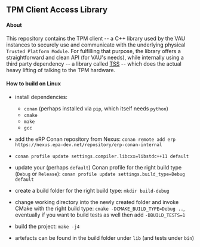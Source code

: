## TPM Client Access Library

#### About

This repository contains the TPM client -- a C++ library used by the VAU instances to securely use and communicate with the underlying physical `Trusted Platform Module`. For fulfilling that purpose, the library offers a straightforward and clean API (for VAU's needs), while internally using a third party dependency -- a library called [TSS](https://github.com/kgoldman/ibmtss) -- which does the actual heavy lifting of talking to the TPM hardware.

#### How to build on Linux

- install dependencies: 
  - `conan` (perhaps installed via `pip`, which itself needs `python`)
  - `cmake`
  - `make`
  - `gcc`

- add the eRP Conan repository from Nexus: `conan remote add erp https://nexus.epa-dev.net/repository/erp-conan-internal`

- `conan profile update settings.compiler.libcxx=libstdc++11 default`

- update your (perhaps `default`) Conan profile for the right build type (`Debug` or `Release`): `conan profile update settings.build_type=Debug default`

- create a build folder for the right build type: `mkdir build-debug`

- change working directory into the newly created folder and invoke CMake with the right build type: `cmake -DCMAKE_BUILD_TYPE=Debug ..`, eventually if you want to build tests as well then add `-DBUILD_TESTS=1`

- build the project: `make -j4`

- artefacts can be found in the build folder under `lib` (and tests under `bin`)
